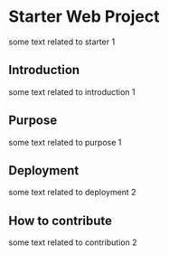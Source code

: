 # Starter Web Project
some text related to starter 1

## Introduction
some text related to introduction 1

## Purpose
some text related to purpose 1

## Deployment
some text related to deployment 2

## How to contribute
some text related to contribution 2